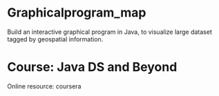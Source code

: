 # Graphicalprogram_map
Build an interactive graphical program in Java, to visualize large dataset tagged by geospatial information. 

# Course: Java DS and Beyond 
  Online resource: coursera
